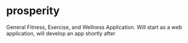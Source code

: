 # prosperity
General Fitness, Exercise, and Wellness Application. Will start as a web application, will develop an app shortly after
